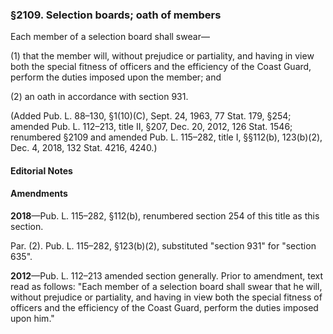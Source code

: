 ### §2109. Selection boards; oath of members ###

Each member of a selection board shall swear—

(1) that the member will, without prejudice or partiality, and having in view both the special fitness of officers and the efficiency of the Coast Guard, perform the duties imposed upon the member; and

(2) an oath in accordance with section 931.

(Added Pub. L. 88–130, §1(10)(C), Sept. 24, 1963, 77 Stat. 179, §254; amended Pub. L. 112–213, title II, §207, Dec. 20, 2012, 126 Stat. 1546; renumbered §2109 and amended Pub. L. 115–282, title I, §§112(b), 123(b)(2), Dec. 4, 2018, 132 Stat. 4216, 4240.)

#### **Editorial Notes** ####

#### Amendments ####

**2018**—Pub. L. 115–282, §112(b), renumbered section 254 of this title as this section.

Par. (2). Pub. L. 115–282, §123(b)(2), substituted "section 931" for "section 635".

**2012**—Pub. L. 112–213 amended section generally. Prior to amendment, text read as follows: "Each member of a selection board shall swear that he will, without prejudice or partiality, and having in view both the special fitness of officers and the efficiency of the Coast Guard, perform the duties imposed upon him."
